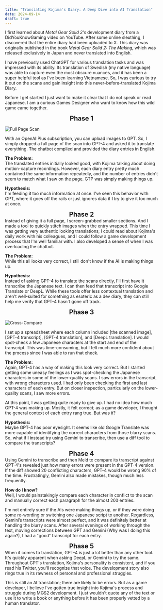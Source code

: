 ```yaml
---
title: "Translating Kojima's Diary: A Deep Dive into AI Translation"
date: 2024-09-14
draft: true
---
```


I first learned about *Metal Gear Solid 2's* development diary from a DidYouKnowGaming video on YouTube. After some online sleuthing, I discovered that the entire diary had been uploaded to X. This diary was originally published in the book *Metal Gear Solid 2: The Making*, which was released exclusively in Japan and never translated into English.

I have previously used ChatGPT for various translation tasks and was impressed with its ability. Its translation of Swedish (my native language) was able to capture even the most obscure nuances, and it has been a super helpful tool as I’ve been learning Vietnamese. So, I was curious to try it out on the scans and gain insight into this never-before-translated Kojima Diary.

Before I get started I just want to make it clear that I do not speak or read Japanese. I am a curious Games Designer who want to know how this wild game came together. 

<h2 style="text-align: center; margin: 0; padding: 0;">Phase 1</h2>

![Full Page Scan](/images/fullpage-scan.jpeg)

With an OpenAI Plus subscription, you can upload images to GPT. So, I simply dropped a full page of the scan into GPT-4 and asked it to translate everything. The chatbot complied and provided the diary entries in English.

**The Problem:**  
The translated entries initially looked good, with Kojima talking about doing motion-capture recordings. However, each diary entry pretty much contained the same information repeatedly, and the number of entries didn't seem to match what I saw on the page. GTP was simply making things up.

**Hypothesis:**  
I'm feeding it too much information at once. I've seen this behavior with GPT, where it goes off the rails or just ignores data if I try to give it too much at once.

<h2 style="text-align: center; margin: 0; padding: 0;">Phase 2</h2>
Instead of giving it a full page, I screen-grabbed smaller sections. And I made a tool to quickly stitch images when the entry wrapped. This time I was getting very authentic looking translations; I could read about Kojima's daily work with his colleagues, and I could follow a game development process that I'm well familiar with. I also developed a sense of when I was overloading the chatbot.

**The Problem:**  
While this all looks very correct, I still don't know if the AI is making things up.

**Hypothesis:**  
Instead of asking GPT-4 to translate the scans directly, I'll first have it transcribe the Japanese text. I can then feed that transcript into Google Translate or DeepL. While these tools offer less contextual translation and aren't well-suited for something as esoteric as a dev diary, they can still help me verify that GPT-4 hasn't gone off track.

<h2 style="text-align: center; margin: 0; padding: 0;">Phase 3</h2>

![Cross-Compare](/images/cross-compare.png)

I set up a spreadsheet where each column included [the scanned image], [GPT-4 transcript], [GPT-4 translation], and [DeepL translation]. I would spot-check a few Japanese characters at the start and end of the transcript. This was time-consuming, but I felt much more confident about the process since I was able to run that check.

**The Problem:**  
Again, GPT-4 has a way of making this look very correct. But I started getting some uneasy feelings as I was spot-checking the Japanese characters in some of the lower-quality scans. I saw errors in the transcript, with wrong characters used. I had only been checking the first and last characters of each entry. But on closer inspection, particularly on the lower-quality scans, I saw more errors.

At this point, I was getting quite ready to give up. I had no idea how much GPT-4 was making up. Mostly, it felt correct; as a game developer, I thought the general context of each entry rang true. But was it?

**Hypothesis:**  
Maybe GPT-4 has poor eyesight. It seems like old Google Translate was more capable of identifying the correct characters from those blurry scans. So, what if I instead try using Gemini to transcribe, then use a diff tool to compare the transcripts?

<h2 style="text-align: center; margin: 0; padding: 0;">Phase 4</h2>
Using Gemini to transcribe and then Meld to compare its transcript against GPT-4's revealed just how many errors were present in the GPT-4 version. If the diff showed 20 conflicting characters, GPT-4 would be wrong 90% of the time. Frustratingly, Gemini also made mistakes, though much less frequently.

**How do I know?**  
Well, I would painstakingly compare each character in conflict to the scan and manually correct each paragraph for the almost 200 entries.

I'm not entirely sure if the AIs were making things up, or if they were doing some re-wording or switching one Japanese script to another. Regardless, Gemini’s transcripts were almost perfect, and it was definitely better at handling the blurry scans. After several evenings of working through the text, moving corrections between GPT and Gemini (Why was I doing this again?), I had a "good" transcript for each entry.

<h2 style="text-align: center; margin: 0; padding: 0;">Phase 5</h2>
When it comes to translation, GPT-4 is just a lot better than any other tool. It's quickly apparent when asking DeepL or Gemini to try the same. Throughout GPT's translation, Kojima's personality is consistent, and if you read his Twitter, you'll recognize that voice. The development story also rings true in its rawness of personal and professional struggles.

This is still an AI translation; there are likely to be errors. But as a game developer, I believe I've gotten true insight into Kojima's process and struggle during MGS2 development. I just wouldn't quote any of the text or use it to write a book or anything before it has been properly vetted by a human translator.
